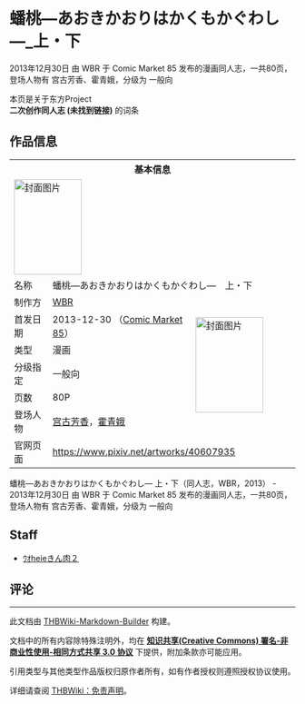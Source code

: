 # 蟠桃―あおきかおりはかくもかぐわし―_上・下

<!-- source html: G:\repos\THBWiki-Markdown-Builder\THBWikiMarkdown\Temp\main\0\00\ns0%3A%E8%9F%A0%E6%A1%83%E2%80%95%E3%81%82%E3%81%8A%E3%81%8D%E3%81%8B%E3%81%8A%E3%82%8A%E3%81%AF%E3%81%8B%E3%81%8F%E3%82%82%E3%81%8B%E3%81%90%E3%82%8F%E3%81%97%E2%80%95_%E4%B8%8A%E3%83%BB%E4%B8%8B.html -->

2013年12月30日 由 WBR 于 Comic Market 85 发布的漫画同人志，一共80页，登场人物有 宫古芳香、霍青娥，分级为 一般向

本页是关于东方Project  
 **二次创作同人志 (未找到链接)** 的词条

## 作品信息

<table><tbody><tr><th colspan="3">基本信息</th></tr><tr><td class="cover-artwork-mobile" colspan="2"><a href="./文件-蟠桃―あおきかおりはかくもかぐわし―_上・下封面.jpg.md" class="image" title="封面图片"><img alt="封面图片" src="https://upload.thwiki.cc/thumb/5/5f/%E8%9F%A0%E6%A1%83%E2%80%95%E3%81%82%E3%81%8A%E3%81%8D%E3%81%8B%E3%81%8A%E3%82%8A%E3%81%AF%E3%81%8B%E3%81%8F%E3%82%82%E3%81%8B%E3%81%90%E3%82%8F%E3%81%97%E2%80%95_%E4%B8%8A%E3%83%BB%E4%B8%8B%E5%B0%81%E9%9D%A2.jpg/119px-%E8%9F%A0%E6%A1%83%E2%80%95%E3%81%82%E3%81%8A%E3%81%8D%E3%81%8B%E3%81%8A%E3%82%8A%E3%81%AF%E3%81%8B%E3%81%8F%E3%82%82%E3%81%8B%E3%81%90%E3%82%8F%E3%81%97%E2%80%95_%E4%B8%8A%E3%83%BB%E4%B8%8B%E5%B0%81%E9%9D%A2.jpg" decoding="async" loading="lazy" width="119" height="168" srcset="https://upload.thwiki.cc/thumb/5/5f/%E8%9F%A0%E6%A1%83%E2%80%95%E3%81%82%E3%81%8A%E3%81%8D%E3%81%8B%E3%81%8A%E3%82%8A%E3%81%AF%E3%81%8B%E3%81%8F%E3%82%82%E3%81%8B%E3%81%90%E3%82%8F%E3%81%97%E2%80%95_%E4%B8%8A%E3%83%BB%E4%B8%8B%E5%B0%81%E9%9D%A2.jpg/178px-%E8%9F%A0%E6%A1%83%E2%80%95%E3%81%82%E3%81%8A%E3%81%8D%E3%81%8B%E3%81%8A%E3%82%8A%E3%81%AF%E3%81%8B%E3%81%8F%E3%82%82%E3%81%8B%E3%81%90%E3%82%8F%E3%81%97%E2%80%95_%E4%B8%8A%E3%83%BB%E4%B8%8B%E5%B0%81%E9%9D%A2.jpg 1.5x, https://upload.thwiki.cc/thumb/5/5f/%E8%9F%A0%E6%A1%83%E2%80%95%E3%81%82%E3%81%8A%E3%81%8D%E3%81%8B%E3%81%8A%E3%82%8A%E3%81%AF%E3%81%8B%E3%81%8F%E3%82%82%E3%81%8B%E3%81%90%E3%82%8F%E3%81%97%E2%80%95_%E4%B8%8A%E3%83%BB%E4%B8%8B%E5%B0%81%E9%9D%A2.jpg/238px-%E8%9F%A0%E6%A1%83%E2%80%95%E3%81%82%E3%81%8A%E3%81%8D%E3%81%8B%E3%81%8A%E3%82%8A%E3%81%AF%E3%81%8B%E3%81%8F%E3%82%82%E3%81%8B%E3%81%90%E3%82%8F%E3%81%97%E2%80%95_%E4%B8%8A%E3%83%BB%E4%B8%8B%E5%B0%81%E9%9D%A2.jpg 2x" data-file-width="708" data-file-height="1000"></a></td>
</tr><tr><td class="label">名称</td><td colspan="2"> 蟠桃―あおきかおりはかくもかぐわし―　上・下 </td></tr><tr><td class="label">制作方</td><td><a href="./WBR.md" title="WBR">WBR</a></td><td class="cover-artwork" rowspan="6" style="min-width:168px;"><a href="./文件-蟠桃―あおきかおりはかくもかぐわし―_上・下封面.jpg.md" class="image" title="封面图片"><img alt="封面图片" src="https://upload.thwiki.cc/thumb/5/5f/%E8%9F%A0%E6%A1%83%E2%80%95%E3%81%82%E3%81%8A%E3%81%8D%E3%81%8B%E3%81%8A%E3%82%8A%E3%81%AF%E3%81%8B%E3%81%8F%E3%82%82%E3%81%8B%E3%81%90%E3%82%8F%E3%81%97%E2%80%95_%E4%B8%8A%E3%83%BB%E4%B8%8B%E5%B0%81%E9%9D%A2.jpg/119px-%E8%9F%A0%E6%A1%83%E2%80%95%E3%81%82%E3%81%8A%E3%81%8D%E3%81%8B%E3%81%8A%E3%82%8A%E3%81%AF%E3%81%8B%E3%81%8F%E3%82%82%E3%81%8B%E3%81%90%E3%82%8F%E3%81%97%E2%80%95_%E4%B8%8A%E3%83%BB%E4%B8%8B%E5%B0%81%E9%9D%A2.jpg" decoding="async" loading="lazy" width="119" height="168" srcset="https://upload.thwiki.cc/thumb/5/5f/%E8%9F%A0%E6%A1%83%E2%80%95%E3%81%82%E3%81%8A%E3%81%8D%E3%81%8B%E3%81%8A%E3%82%8A%E3%81%AF%E3%81%8B%E3%81%8F%E3%82%82%E3%81%8B%E3%81%90%E3%82%8F%E3%81%97%E2%80%95_%E4%B8%8A%E3%83%BB%E4%B8%8B%E5%B0%81%E9%9D%A2.jpg/178px-%E8%9F%A0%E6%A1%83%E2%80%95%E3%81%82%E3%81%8A%E3%81%8D%E3%81%8B%E3%81%8A%E3%82%8A%E3%81%AF%E3%81%8B%E3%81%8F%E3%82%82%E3%81%8B%E3%81%90%E3%82%8F%E3%81%97%E2%80%95_%E4%B8%8A%E3%83%BB%E4%B8%8B%E5%B0%81%E9%9D%A2.jpg 1.5x, https://upload.thwiki.cc/thumb/5/5f/%E8%9F%A0%E6%A1%83%E2%80%95%E3%81%82%E3%81%8A%E3%81%8D%E3%81%8B%E3%81%8A%E3%82%8A%E3%81%AF%E3%81%8B%E3%81%8F%E3%82%82%E3%81%8B%E3%81%90%E3%82%8F%E3%81%97%E2%80%95_%E4%B8%8A%E3%83%BB%E4%B8%8B%E5%B0%81%E9%9D%A2.jpg/238px-%E8%9F%A0%E6%A1%83%E2%80%95%E3%81%82%E3%81%8A%E3%81%8D%E3%81%8B%E3%81%8A%E3%82%8A%E3%81%AF%E3%81%8B%E3%81%8F%E3%82%82%E3%81%8B%E3%81%90%E3%82%8F%E3%81%97%E2%80%95_%E4%B8%8A%E3%83%BB%E4%B8%8B%E5%B0%81%E9%9D%A2.jpg 2x" data-file-width="708" data-file-height="1000"></a></td>
</tr><tr><td class="label">首发日期</td><td>2013-12-30&#160;（<a href="/展会作品列表?e=Comic+Market%2385">Comic Market 85</a>）</td></tr><tr><td class="label">类型</td><td>漫画</td></tr><tr><td class="label">分级指定</td><td>一般向</td></tr><tr><td class="label">页数</td><td>80P</td></tr><tr><td class="label">登场人物</td><td><a href="./宫古芳香.md" title="宫古芳香">宫古芳香</a>，<a href="./霍青娥.md" title="霍青娥">霍青娥</a></td></tr>
<tr><td class="label">官网页面</td><td colspan="2"><a rel="nofollow" class="external free" href="https://www.pixiv.net/artworks/40607935">https://www.pixiv.net/artworks/40607935</a></td></tr></tbody></table>

蟠桃―あおきかおりはかくもかぐわし― 上・下（同人志，WBR，2013） - 2013年12月30日 由 WBR 于 Comic Market 85 发布的漫画同人志，一共80页，登场人物有 宫古芳香、霍青娥，分级为 一般向

## Staff
- [ｳｵheieきん肉２](./ｳｵheieきん肉２.md)


## 评论




---

此文档由 [THBWiki-Markdown-Builder](https://github.com/Delsin-Yu/THBWiki-Markdown-Builder) 构建。

文档中的所有内容除特殊注明外，均在 [**知识共享(Creative Commons) 署名-非商业性使用-相同方式共享 3.0 协议**](https://creativecommons.org/licenses/by-sa/3.0/deed.zh-hans) 下提供，附加条款亦可能应用。

引用类型与其他类型作品版权归原作者所有，如有作者授权则遵照授权协议使用。

详细请查阅 [THBWiki：免责声明](https://thbwiki.cc/THBWiki:%E5%85%8D%E8%B4%A3%E5%A3%B0%E6%98%8E)。

